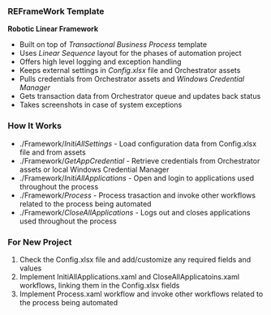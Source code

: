 ### REFrameWork Template ###
**Robotic Linear Framework**

* Built on top of *Transactional Business Process* template
* Uses *Linear Sequence* layout for the phases of automation project
* Offers high level logging and exception handling
* Keeps external settings in *Config.xlsx* file and Orchestrator assets
* Pulls credentials from Orchestrator assets and *Windows Credential Manager*
* Gets transaction data from Orchestrator queue and updates back status
* Takes screenshots in case of system exceptions

### How It Works ###

 + ./Framework/*InitiAllSettings* - Load configuration data from Config.xlsx file and from assets
 + ./Framework/*GetAppCredential* - Retrieve credentials from Orchestrator assets or local Windows Credential Manager
 + ./Framework/*InitiAllApplications* - Open and login to applications used throughout the process
 + ./Framework/*Process* - Process trasaction and invoke other workflows related to the process being automated 
 + ./Framework/*CloseAllApplications* - Logs out and closes applications used throughout the process

### For New Project ###

1. Check the Config.xlsx file and add/customize any required fields and values
2. Implement InitiAllApplications.xaml and CloseAllApplicatoins.xaml workflows, linking them in the Config.xlsx fields
3. Implement Process.xaml workflow and invoke other workflows related to the process being automated
